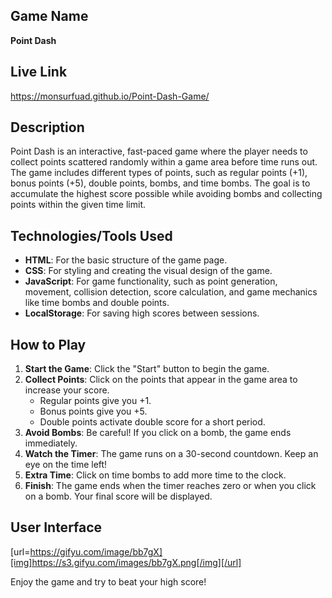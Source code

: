 ## Game Name
**Point Dash**

## Live Link 
https://monsurfuad.github.io/Point-Dash-Game/

## Description
Point Dash is an interactive, fast-paced game where the player needs to collect points scattered randomly within a game area before time runs out. The game includes different types of points, such as regular points (+1), bonus points (+5), double points, bombs, and time bombs. The goal is to accumulate the highest score possible while avoiding bombs and collecting points within the given time limit.

## Technologies/Tools Used
- **HTML**: For the basic structure of the game page.
- **CSS**: For styling and creating the visual design of the game.
- **JavaScript**: For game functionality, such as point generation, movement, collision detection, score calculation, and game mechanics like time bombs and double points.
- **LocalStorage**: For saving high scores between sessions.

## How to Play
1. **Start the Game**: Click the "Start" button to begin the game.
2. **Collect Points**: Click on the points that appear in the game area to increase your score.
   - Regular points give you +1.
   - Bonus points give you +5.
   - Double points activate double score for a short period.
3. **Avoid Bombs**: Be careful! If you click on a bomb, the game ends immediately.
4. **Watch the Timer**: The game runs on a 30-second countdown. Keep an eye on the time left!
5. **Extra Time**: Click on time bombs to add more time to the clock.
6. **Finish**: The game ends when the timer reaches zero or when you click on a bomb. Your final score will be displayed.

## User Interface
[url=https://gifyu.com/image/bb7gX][img]https://s3.gifyu.com/images/bb7gX.png[/img][/url]

Enjoy the game and try to beat your high score!
